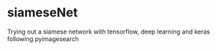 # siameseNet
Trying out a siamese network  with tensorflow, deep learning and keras
following pyimagesearch
